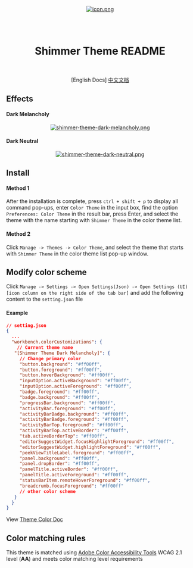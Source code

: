 <br/> <br/>

<div align="center">

  [![icon.png](https://i.postimg.cc/13dVCSNm/icon.png)](https://github.com/tenianon/shimmer-theme/blob/main/icon.png)

  <br/> <br/>
  <h1>Shimmer Theme README</h1>
  <br/>

  [English Docs]
    [中文文档](https://github.com/tenianon/shimmer-theme/blob/main/README_zh-cn.md)
    
</div>

## Effects


#### Dark Melancholy
<div align="center">

  [![shimmer-theme-dark-melancholy.png](https://i.postimg.cc/FFMGc0w9/Pix-Pin-2025-05-09-05-42-10.png)](https://github.com/tenianon/shimmer-theme/blob/main/shimmer-theme-dark-melancholy.png)
</div>

#### Dark Neutral
<div align="center">

  [![shimmer-theme-dark-neutral.png](https://i.postimg.cc/3r4ndtSS/Pix-Pin-2025-05-09-05-41-35.png)](https://github.com/tenianon/shimmer-theme/blob/main/shimmer-theme-dark-neutral.png)

</div>

## Install

#### Method 1

After the installation is complete, press `ctrl + shift + p` to display all command pop-ups, enter `Color Theme` in the input box, find the option `Preferences: Color Theme` in the result bar, press Enter, and select the theme with the name starting with `Shimmer Theme` in the color theme list.



#### Method 2

Click `Manage -> Themes -> Color Theme`, and select the theme that starts with `Shimmer Theme` in the color theme list pop-up window.

## Modify color scheme

Click `Manage -> Settings -> Open Settings(Json) -> Open Settings (UI) [icon column on the right side of the tab bar]` and add the following content to the `setting.json` file

#### Example

```json
// setting.json
{
  ...
  "workbench.colorCustomizations": {
    // Current theme name
   "[Shimmer Theme Dark Melancholy]": {
     // Change primary color
     "button.background": "#ff00ff",
     "button.foreground": "#ff00ff",
     "button.hoverBackground": "#ff00ff",
     "inputOption.activeBackground": "#ff00ff",
     "inputOption.activeForeground": "#ff00ff",
     "badge.foreground": "#ff00ff",
     "badge.background": "#ff00ff",
     "progressBar.background": "#ff00ff",
     "activityBar.foreground": "#ff00ff",
     "activityBarBadge.background": "#ff00ff",
     "activityBarBadge.foreground": "#ff00ff",
     "activityBarTop.foreground": "#ff00ff",
     "activityBarTop.activeBorder": "#ff00ff",
     "tab.activeBorderTop": "#ff00ff",
     "editorSuggestWidget.focusHighlightForeground": "#ff00ff",
     "editorSuggestWidget.highlightForeground": "#ff00ff",
     "peekViewTitleLabel.foreground": "#ff00ff",
     "panel.background": "#ff00ff",
     "panel.dropBorder": "#ff00ff",
     "panelTitle.activeBorder": "#ff00ff",
     "panelTitle.activeForeground": "#ff00ff",
     "statusBarItem.remoteHoverForeground": "#ff00ff",
     "breadcrumb.focusForeground": "#ff00ff"
     // other color scheme
   }
  }
}
```

View [Theme Color Doc](https://code.visualstudio.com/api/references/theme-color)

## Color matching rules

This theme is matched using [Adobe Color Accessibility Tools](https://color.adobe.com/en/create/color-contrast-analyzer) WCAG 2.1 level (**AA**) and meets color matching level requirements
